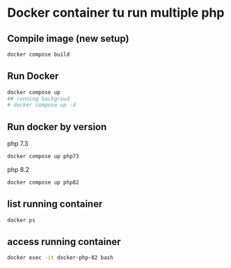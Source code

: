 # Docker container tu run multiple php
## Compile image (new setup)
```bash
docker compose build
```

## Run Docker
```bash
docker compose up
## running backgroud
# docker compose up -d
```
## Run docker by version
php 7.3
```bash
docker compose up php73
```
php 8.2
```bash
docker compose up php82
```
## list running container
```bash
docker ps
```

## access running container
```bash
docker exec -it docker-php-82 bash
```
